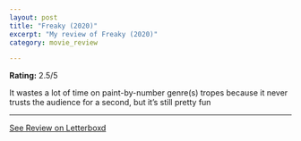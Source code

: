 ```yaml
---
layout: post
title: "Freaky (2020)"
excerpt: "My review of Freaky (2020)"
category: movie_review

---
```


**Rating:** 2.5/5

It wastes a lot of time on paint-by-number genre(s) tropes because it never trusts the audience for a second, but it’s still pretty fun

<hr>

[See Review on Letterboxd](https://boxd.it/2bPbq7)
